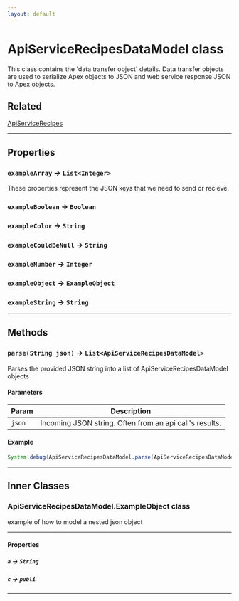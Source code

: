 ```yaml
---
layout: default
---
```

# ApiServiceRecipesDataModel class

This class contains the 'data transfer object' details. Data transfer objects are used to serialize Apex objects to JSON and web service response JSON to Apex objects.

## Related

[ApiServiceRecipes](https://github.com/trailheadapps/apex-recipes/wiki/ApiServiceRecipes.md)

---
## Properties

### `exampleArray` → `List<Integer>`

 These properties represent the JSON keys that we need to send or recieve.

### `exampleBoolean` → `Boolean`

### `exampleColor` → `String`

### `exampleCouldBeNull` → `String`

### `exampleNumber` → `Integer`

### `exampleObject` → `ExampleObject`

### `exampleString` → `String`

---
## Methods
### `parse(String json)` → `List<ApiServiceRecipesDataModel>`

Parses the provided JSON string into a list of ApiServiceRecipesDataModel objects

#### Parameters
|Param|Description|
|-----|-----------|
|`json` |   Incoming JSON string. Often from an api call's results. |

#### Example
```java
System.debug(ApiServiceRecipesDataModel.parse(ApiServiceRecipesDataModel_Tests.testJSON));
```

---
## Inner Classes

### ApiServiceRecipesDataModel.ExampleObject class

example of how to model a nested json object

---
#### Properties

##### `a` → `String`

##### `c` → `publi`

---
